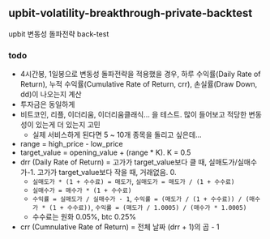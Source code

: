 ## upbit-volatility-breakthrough-private-backtest

upbit 변동성 돌파전략 back-test

### todo

- 4시간봉, 1일봉으로 변동성 돌파전략을 적용했을 경우, 하루 수익률(Daily Rate of Return), 누적 수익률(Cumulative Rate of Return, crr), 손실률(Draw Down, dd)이 나오는지 계산
- 투자금은 동일하게
- 비트코인, 리플, 이더리움, 이더리움클래식... 을 테스트. 많이 들어보고 적당한 변동성이 있는게 더 있는지 고민
  - 실제 서비스하게 된다면 5 ~ 10개 종목을 돌리고 싶은데...
- range = high_price - low_price
- target_value = opening_value + (range * K). K = 0.5
- drr (Daily Rate of Return) = 고가가 target_value보다 클 때, 실매도가/실매수가-1. 고가가 target_value보다 작을 때, 거래없음. 0.
  - `실매도가 * (1 + 수수료) = 매도가`, `실매도가 = 매도가 / (1 + 수수료)`
  - `실매수가 = 매수가 * (1 + 수수료)`
  - `수익률 = 실매도가 / 실매수가 - 1`, `수익률 = (매도가 / (1 + 수수료)) / (매수가 * (1 + 수수료))`,  `수익률 = (매도가 / 1.0005) / (매수가 * 1.0005)`
  - 수수료는 원화 0.05%, btc 0.25%
- crr (Cumnulative Rate of Return) = 전체 날짜 (drr + 1)의 곱 - 1

